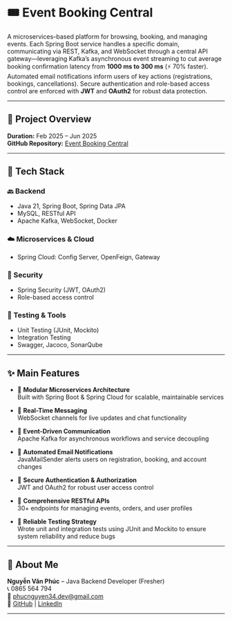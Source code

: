 # 🎟️ Event Booking Central

A microservices–based platform for browsing, booking, and managing events. Each Spring Boot service handles a specific domain, communicating via REST, Kafka, and WebSocket through a central API gateway—leveraging Kafka’s asynchronous event streaming to cut average booking confirmation latency from **1000 ms to 300 ms** (⚡ 70% faster). Automated email notifications inform users of key actions (registrations, bookings, cancellations). Secure authentication and role-based access control are enforced with **JWT** and **OAuth2** for robust data protection.

---

## 📅 Project Overview

**Duration:** Feb 2025 – Jun 2025  
**GitHub Repository:** [Event Booking Central](https://github.com/PhucNguyen0304/Event-Booking-Central)

---

## 🧰 Tech Stack

### 🔙 Backend
- Java 21, Spring Boot, Spring Data JPA
- MySQL, RESTful API
- Apache Kafka, WebSocket, Docker

### ☁️ Microservices & Cloud
- Spring Cloud: Config Server, OpenFeign, Gateway

### 🔐 Security
- Spring Security (JWT, OAuth2)
- Role-based access control

### 🧪 Testing & Tools
- Unit Testing (JUnit, Mockito)
- Integration Testing
- Swagger, Jacoco, SonarQube

---

## ✨ Main Features

- 🧩 **Modular Microservices Architecture**  
  Built with Spring Boot & Spring Cloud for scalable, maintainable services

- 🔄 **Real-Time Messaging**  
  WebSocket channels for live updates and chat functionality

- 📡 **Event-Driven Communication**  
  Apache Kafka for asynchronous workflows and service decoupling

- 📧 **Automated Email Notifications**  
  JavaMailSender alerts users on registration, booking, and account changes

- 🔐 **Secure Authentication & Authorization**  
  JWT and OAuth2 for robust user access control

- 🔗 **Comprehensive RESTful APIs**  
  30+ endpoints for managing events, orders, and user profiles
  
- 🧪 **Reliable Testing Strategy**  
  Wrote unit and integration tests using JUnit and Mockito to ensure system reliability and reduce bugs
  
---

## 🙋 About Me

**Nguyễn Văn Phúc** – Java Backend Developer (Fresher)  
📞 0865 564 794  
📧 phucnguyen34.dev@gmail.com  
🔗 [GitHub](https://github.com/PhucNguyen0304) | [LinkedIn](https://linkedin.com/in/phúc-nguyễn-871599345)

---

